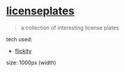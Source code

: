 # [licenseplates](https://adnjoo.github.io/licenseplates/)

>a collection of interesting license plates

tech used:

* [flickity](https://www.npmjs.com/package/flickity)



size: 1000px (width)
